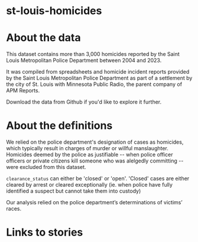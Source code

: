 # st-louis-homicides

# About the data
This dataset contains more than 3,000 homicides reported by the Saint Louis Metropolitan Police Department between 2004 and 2023.

It was compiled from spreadsheets and homicide incident reports provided by the Saint Louis Metropolitan Police Department as part of a settlement by the city of St. Louis with Minnesota Public Radio, the parent company of APM Reports.

Download the data from Github if you'd like to explore it further.

# About the definitions
We relied on the police department's designation of cases as homicides, which typically result in charges of murder or willful manslaughter. Homicides deemed by the police as justifiable -- when police officer officers or private citizens kill someone who was alelgedly committing -- were excluded from this dataset.

`clearance_status` can either be 'closed' or 'open'. 'Closed' cases are either cleared by arrest or cleared exceptionally (ie. when police have fully identified a suspect but cannot take them into custody)

Our analysis relied on the police department’s determinations of victims’ races. 

# Links to stories




